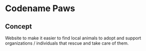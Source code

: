 # Codename Paws

## Concept

Website to make it easier to find local animals to adopt and support organizations / individuals that rescue and take care of them.
